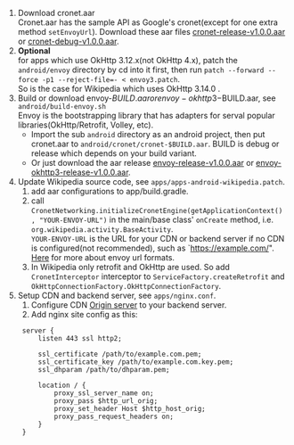 1. Download cronet.aar  
   Cronet.aar has the sample API as Google's cronet(except for one extra method `setEnvoyUrl`).
   Download these aar files [cronet-release-v1.0.0.aar](https://envoy.greatfire.org/static/cronet-release.aar) or [cronet-debug-v1.0.0.aar](https://djy1j2o9tpazn.cloudfront.net/static/cronet-debug.aar).
2. **Optional**  
   for apps which use OkHttp 3.12.x(not OkHttp 4.x), patch the `android/envoy` directory by cd into it first,
   then run `patch --forward --force -p1 --reject-file=- < envoy3.patch`.  
   So is the case for Wikipedia which uses OkHttp 3.14.0 .
3. Build or download envoy-$BUILD.aar or envoy-okhttp3-$BUILD.aar, see `android/build-envoy.sh`  
   Envoy is the bootstrapping library that has adapters for serval popular libraries(OkHttp/Retrofit, Volley, etc).
   - Import the sub `android` directory as an android project, then put cronet.aar to `android/cronet/cronet-$BUILD.aar`.
      BUILD is debug or release which depends on your build variant.
   - Or just download the aar release [envoy-release-v1.0.0.aar](https://envoy.greatfire.org/static/envoy-release.aar) or
   [envoy-okhttp3-release-v1.0.0.aar](https://envoy.greatfire.org/static/envoy-okhttp3-release.aar).
4. Update Wikipedia source code, see `apps/apps-android-wikipedia.patch`.
    1. add aar configurations to app/build.gradle.
    2. call `CronetNetworking.initializeCronetEngine(getApplicationContext(), "YOUR-ENVOY-URL")` in the main/base class' `onCreate` method, i.e. `org.wikipedia.activity.BaseActivity`.  
    `YOUR-ENVOY-URL` is the URL for your CDN or backend server if no CDN is configured(not recommended), such as `https://example.com/". [Here](../native/README.md#examples) for more about envoy url formats.
    3. In Wikipedia only retrofit and OkHttp are used. So add `CronetInterceptor` interceptor  to `ServiceFactory.createRetrofit` and `OkHttpConnectionFactory.OkHttpConnectionFactory`.
5. Setup CDN and backend server, see `apps/nginx.conf`.
   1. Configure CDN [Origin server](https://www.cloudflare.com/learning/cdn/glossary/origin-server/) to your backend server.
   2. Add nginx site config as this:
   ```
    server {
        listen 443 ssl http2;

        ssl_certificate /path/to/example.com.pem;
        ssl_certificate_key /path/to/example.com.key.pem;
        ssl_dhparam /path/to/dhparam.pem;

        location / {
            proxy_ssl_server_name on;
            proxy_pass $http_url_orig;
            proxy_set_header Host $http_host_orig;
            proxy_pass_request_headers on;
        }
    }
    ```
